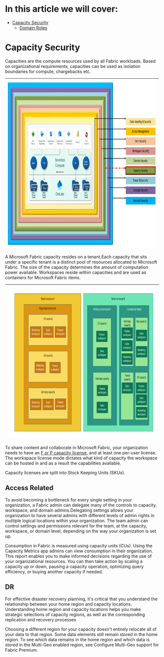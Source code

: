 # In this article we will cover:

* [Capacity Security](#capacity-security)
  * [Domain Roles](#domain-roles)


# Capacity Security

Capacities are the compute resources used by all Fabric workloads. Based on organizational requirements, capacities can be used as isolation boundaries for compute, chargebacks etc.

|<img src='/Assests/Security/Media/CapacitySecurity.PNG' width='1000' height='550'>|
| ----------- | 

A Microsoft Fabric capacity resides on a tenant.Each capacity that sits under a specific tenant is a distinct pool of resources allocated to Microsoft Fabric. The size of the capacity determines the amount of computation power available. Workspaces reside within capacities and are used as containers for Microsoft Fabric items. 

|<img src='/Assests/Security/Media/Tenant.png' width='900' height='500'>|
| ----------- | 

To share content and collaborate in Microsoft Fabric, your organization needs to have an [F or P capacity license](https://learn.microsoft.com/en-us/fabric/enterprise/licenses#capacity-license), and at least one per-user license. The workspace license mode dictates what kind of capacity the workspace can be hosted in and as a result the capabilities available.


Capacity licenses are split into Stock Keeping Units (SKUs). 

## Access Related

To avoid becoming a bottleneck for every single setting in your organization, a Fabric admin can delegate many of the controls to capacity, workspace, and domain admins.Delegating settings allows your organization to have several admins with different levels of admin rights in multiple logical locations within your organization. The team admin can control settings and permissions relevant for the team, at the capacity, workspace, or domain level, depending on the way your organization is set up.


Consumption in Fabric is measured using capacity units (CUs). Using the Capacity 
Metrics app admins can view consumption in their organization. This report enables 
you to make informed decisions regarding the use of your organizational resources. 
You can then take action by scaling a capacity up or down, pausing a capacity 
operation, optimizing query efficiency, or buying another capacity if needed. 

## DR
For effective disaster recovery planning, it's critical that you understand the 
relationship between your home region and capacity locations. Understanding home 
region and capacity locations helps you make strategic selections of capacity regions, 
as well as the corresponding replication and recovery processes

Choosing a different region for your capacity doesn't entirely relocate all of your data 
to that region. Some data elements still remain stored in the home region. To see 
which data remains in the home region and which data is stored in the Multi-Geo 
enabled region, see Configure Multi-Geo support for Fabric Premium.
